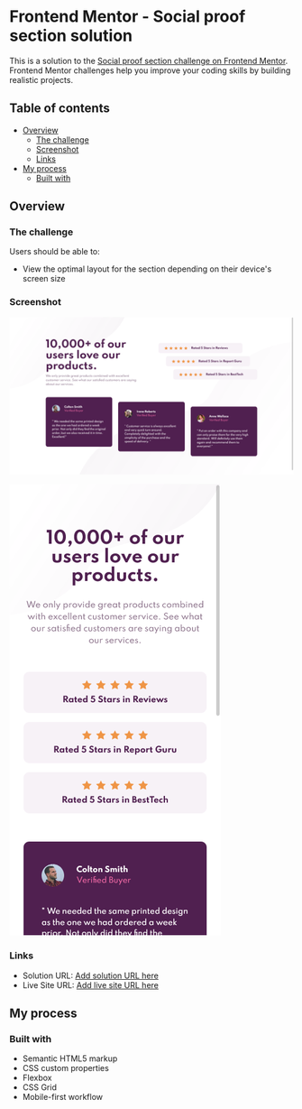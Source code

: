 # Frontend Mentor - Social proof section solution

This is a solution to the [Social proof section challenge on Frontend Mentor](https://www.frontendmentor.io/challenges/social-proof-section-6e0qTv_bA). Frontend Mentor challenges help you improve your coding skills by building realistic projects. 

## Table of contents

- [Overview](#overview)
  - [The challenge](#the-challenge)
  - [Screenshot](#screenshot)
  - [Links](#links)
- [My process](#my-process)
  - [Built with](#built-with)

## Overview

### The challenge

Users should be able to:

- View the optimal layout for the section depending on their device's screen size

### Screenshot

![](./screenshot.png)

![](./mobile-screenshot.png)

### Links

- Solution URL: [Add solution URL here](https://your-solution-url.com)
- Live Site URL: [Add live site URL here](https://egemendemir.github.io/frontend-practice/social-proof-section/)

## My process

### Built with

- Semantic HTML5 markup
- CSS custom properties
- Flexbox
- CSS Grid
- Mobile-first workflow